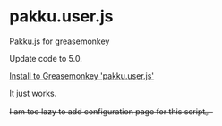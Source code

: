 # pakku.user.js
Pakku.js for greasemonkey

Update code to 5.0.

[Install to Greasemonkey 'pakku.user.js'](https://greasyfork.org/en/scripts/30601-pakku-js-modified-by-fts)

It just works.

~~I am too lazy to add configuration page for this script。~~
